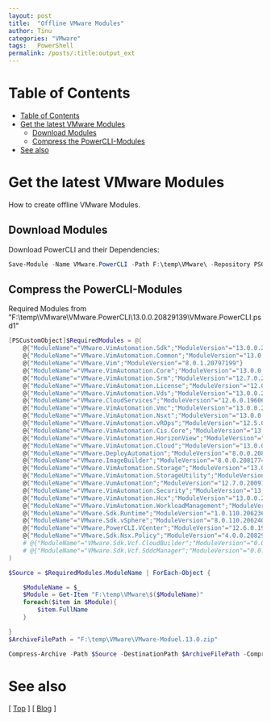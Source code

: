 ```yaml
---
layout: post
title:  "Offline VMware Modules"
author: Tinu
categories: "VMware"
tags:   PowerShell
permalink: /posts/:title:output_ext
---
```


# Table of Contents
<!-- TOC -->

- [Table of Contents](#table-of-contents)
- [Get the latest VMware Modules](#get-the-latest-vmware-modules)
    - [Download Modules](#download-modules)
    - [Compress the PowerCLI-Modules](#compress-the-powercli-modules)
- [See also](#see-also)

<!-- /TOC -->

# Get the latest VMware Modules

How to create offline VMware Modules.

## Download Modules

Download PowerCLI and their Dependencies:

````powershell
Save-Module -Name VMware.PowerCLI -Path F:\temp\VMware\ -Repository PSGallery
````

## Compress the PowerCLI-Modules

Required Modules from "F:\temp\VMware\VMware.PowerCLI\13.0.0.20829139\VMware.PowerCLI.psd1"

````powershell
[PSCustomObject]$RequiredModules = @(
    @{"ModuleName"="VMware.VimAutomation.Sdk";"ModuleVersion"="13.0.0.20791442"}
    @{"ModuleName"="VMware.VimAutomation.Common";"ModuleVersion"="13.0.0.20797081"}
    @{"ModuleName"="VMware.Vim";"ModuleVersion"="8.0.1.20797199"}
    @{"ModuleName"="VMware.VimAutomation.Core";"ModuleVersion"="13.0.0.20797821"}
    @{"ModuleName"="VMware.VimAutomation.Srm";"ModuleVersion"="12.7.0.20091290"}
    @{"ModuleName"="VMware.VimAutomation.License";"ModuleVersion"="12.0.0.15939670"}
    @{"ModuleName"="VMware.VimAutomation.Vds";"ModuleVersion"="13.0.0.20803944"}
    @{"ModuleName"="VMware.CloudServices";"ModuleVersion"="12.6.0.19606210"}
    @{"ModuleName"="VMware.VimAutomation.Vmc";"ModuleVersion"="13.0.0.20797723"}
    @{"ModuleName"="VMware.VimAutomation.Nsxt";"ModuleVersion"="13.0.0.20797706"}
    @{"ModuleName"="VMware.VimAutomation.vROps";"ModuleVersion"="12.5.0.19167825"}
    @{"ModuleName"="VMware.VimAutomation.Cis.Core";"ModuleVersion"="13.0.0.20797636"}
    @{"ModuleName"="VMware.VimAutomation.HorizonView";"ModuleVersion"="13.0.0.20685235"}
    @{"ModuleName"="VMware.VimAutomation.Cloud";"ModuleVersion"="13.0.0.20809912"}
    @{"ModuleName"="VMware.DeployAutomation";"ModuleVersion"="8.0.0.20826874"}
    @{"ModuleName"="VMware.ImageBuilder";"ModuleVersion"="8.0.0.20817746"}
    @{"ModuleName"="VMware.VimAutomation.Storage";"ModuleVersion"="13.0.0.20797966"}
    @{"ModuleName"="VMware.VimAutomation.StorageUtility";"ModuleVersion"="1.6.0.0"}
    @{"ModuleName"="VMware.VumAutomation";"ModuleVersion"="12.7.0.20091294"}
    @{"ModuleName"="VMware.VimAutomation.Security";"ModuleVersion"="13.0.0.20800625"}
    @{"ModuleName"="VMware.VimAutomation.Hcx";"ModuleVersion"="13.0.0.20803747"}
    @{"ModuleName"="VMware.VimAutomation.WorkloadManagement";"ModuleVersion"="12.4.0.18627055"}
    @{"ModuleName"="VMware.Sdk.Runtime";"ModuleVersion"="1.0.110.20623688"}
    @{"ModuleName"="VMware.Sdk.vSphere";"ModuleVersion"="8.0.110.20624081"}
    @{"ModuleName"="VMware.PowerCLI.VCenter";"ModuleVersion"="12.6.0.19600125"}
    @{"ModuleName"="VMware.Sdk.Nsx.Policy";"ModuleVersion"="4.0.0.20829136"}
    # @{"ModuleName"="VMware.Sdk.Vcf.CloudBuilder";"ModuleVersion"="0.0.0.0"}
    # @{"ModuleName"="VMware.Sdk.Vcf.SddcManager";"ModuleVersion"="0.0.0.0"}
)

$Source = $RequiredModules.ModuleName | ForEach-Object {

    $ModuleName = $_
    $Module = Get-Item "F:\temp\VMware\$($ModuleName)"
    foreach($item in $Module){
        $item.FullName
    }

}
$ArchiveFilePath = "F:\temp\VMware\VMware-Moduel.13.0.zip"

Compress-Archive -Path $Source -DestinationPath $ArchiveFilePath -CompressionLevel Optimal
````

# See also

[ [Top](#table-of-contents) ] [ [Blog](../categories.html) ]
